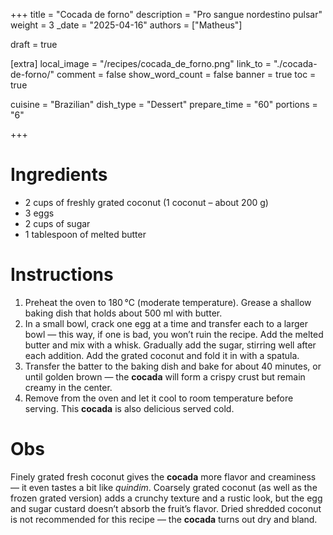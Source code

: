+++
title = "Cocada de forno"
description = "Pro sangue nordestino pulsar"
weight = 3
_date = "2025-04-16"
authors = ["Matheus"]

draft = true


[extra]
local_image = "/recipes/cocada_de_forno.png"
link_to = "./cocada-de-forno/"
comment = false
show_word_count = false
banner = true
toc = true


cuisine = "Brazilian"
dish_type = "Dessert"
prepare_time = "60"
portions = "6"

+++
# Ingredients
- 2 cups of freshly grated coconut (1 coconut – about 200 g)
- 3 eggs
- 2 cups of sugar
- 1 tablespoon of melted butter
# Instructions
1. Preheat the oven to 180 °C (moderate temperature). Grease a shallow baking dish that holds about 500 ml with butter.  
2. In a small bowl, crack one egg at a time and transfer each to a larger bowl — this way, if one is bad, you won’t ruin the recipe. Add the melted butter and mix with a whisk. Gradually add the sugar, stirring well after each addition. Add the grated coconut and fold it in with a spatula.  
3. Transfer the batter to the baking dish and bake for about 40 minutes, or until golden brown — the **cocada** will form a crispy crust but remain creamy in the center.  
4. Remove from the oven and let it cool to room temperature before serving. This **cocada** is also delicious served cold.
# Obs
Finely grated fresh coconut gives the **cocada** more flavor and creaminess — it even tastes a bit like _quindim_. Coarsely grated coconut (as well as the frozen grated version) adds a crunchy texture and a rustic look, but the egg and sugar custard doesn’t absorb the fruit’s flavor. Dried shredded coconut is not recommended for this recipe — the **cocada** turns out dry and bland.

